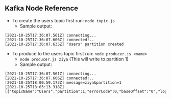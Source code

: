 ## Kafka Node Reference

- To create the users topic first run: `node topic.js`
  - Sample output:

```
[2021-10-25T17:36:07.561Z] connecting...
[2021-10-25T17:36:07.606Z] connected!..
[2021-10-25T17:36:07.635Z] "Users" partition created
```


- To produce to the users topic first run: `node producer.js <name>`
  - `node producer.js ziya` (This will write to partition 1)
  - Sample output:

```
[2021-10-25T17:36:07.561Z] connecting...
[2021-10-25T17:36:07.606Z] connected!..
[2021-10-25T18:00:59.173Z] message=ziya&partition=1
[2021-10-25T18:03:13.318Z] [{"topicName":"Users","partition":1,"errorCode":0,"baseOffset":"0","logAppendTime":"-1","logStartOffset":"0"}]
```